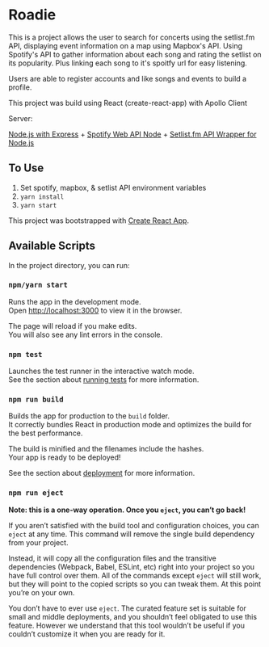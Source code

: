 # Roadie

This is a project allows the user to search for concerts using the setlist.fm API, displaying event information on a map using Mapbox's API. Using Spotify's API to gather information about each song and rating the setlist on its popularity. Plus linking each song to it's spoitfy url for easy listening.

Users are able to register accounts and like songs and events to build a profile.

This project was build using React (create-react-app) with Apollo Client

Server:

[Node.js with Express](https://github.com/monaco89/roadie-server) + [Spotify Web API Node](https://github.com/thelinmichael/spotify-web-api-node) + [Setlist.fm API Wrapper for Node.js](https://github.com/terhuerne/setlistfm-js)

## To Use

1. Set spotify, mapbox, & setlist API environment variables
2. `yarn install`
3. `yarn start`

This project was bootstrapped with [Create React App](https://github.com/facebook/create-react-app).

## Available Scripts

In the project directory, you can run:

### `npm/yarn start`

Runs the app in the development mode.<br>
Open [http://localhost:3000](http://localhost:3000) to view it in the browser.

The page will reload if you make edits.<br>
You will also see any lint errors in the console.

### `npm test`

Launches the test runner in the interactive watch mode.<br>
See the section about [running tests](https://facebook.github.io/create-react-app/docs/running-tests) for more information.

### `npm run build`

Builds the app for production to the `build` folder.<br>
It correctly bundles React in production mode and optimizes the build for the best performance.

The build is minified and the filenames include the hashes.<br>
Your app is ready to be deployed!

See the section about [deployment](https://facebook.github.io/create-react-app/docs/deployment) for more information.

### `npm run eject`

**Note: this is a one-way operation. Once you `eject`, you can’t go back!**

If you aren’t satisfied with the build tool and configuration choices, you can `eject` at any time. This command will remove the single build dependency from your project.

Instead, it will copy all the configuration files and the transitive dependencies (Webpack, Babel, ESLint, etc) right into your project so you have full control over them. All of the commands except `eject` will still work, but they will point to the copied scripts so you can tweak them. At this point you’re on your own.

You don’t have to ever use `eject`. The curated feature set is suitable for small and middle deployments, and you shouldn’t feel obligated to use this feature. However we understand that this tool wouldn’t be useful if you couldn’t customize it when you are ready for it.
